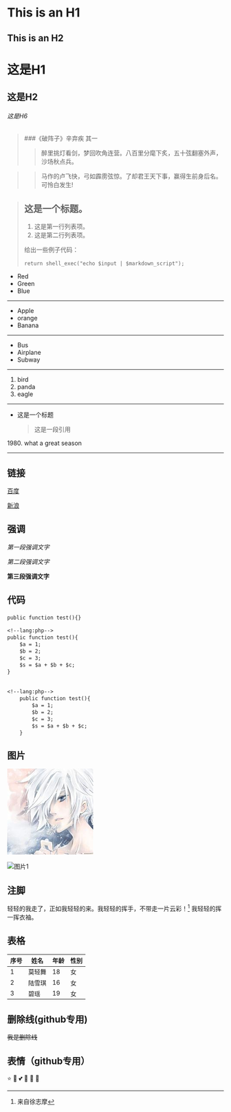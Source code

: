 This is an H1
===
This is an H2
---
# 这是H1

## 这是H2

###### 这是H6

>###《破阵子》辛弃疾 其一
>>醉里挑灯看剑，梦回吹角连营。八百里分麾下炙，五十弦翻塞外声，沙场秋点兵。

>>马作的卢飞快，弓如霹雳弦惊。了却君王天下事，赢得生前身后名。可怜白发生!

> ## 这是一个标题。
> 
> 1.   这是第一行列表项。
> 2.   这是第二行列表项。
> 
> 给出一些例子代码：
> 
>     return shell_exec("echo $input | $markdown_script");


* Red
* Green
* Blue
***
- Apple
- orange
- Banana
***
+ Bus
+ Airplane
+ Subway
***
1. bird
2. panda
3. eagle
***

*   这是一个标题
    >这是一段引用
    
1980\. what a great season

---

链接
-------
[百度](http://www.baidu.com "百度一下，你就知道！")

[新浪][link1]

[link1]: http:/www.sina.com.cn/ "中国最大的门户网站！"


强调
----


*第一段强调文字*   

_第二段强调文字_

**第三段强调文字**

代码
---

`public function test(){}`

	<!--lang:php-->
	public function test(){
	    $a = 1;
		$b = 2;
		$c = 3;
		$s = $a + $b + $c;
	}



```

<!--lang:php-->
	public function test(){
	    $a = 1;
		$b = 2;
		$c = 3;
		$s = $a + $b + $c;
	}

```


图片
------
![图片1](md1.jpg "图片1")

![图片1](https://ss3.bdstatic.com/70cFv8Sh_Q1YnxGkpoWK1HF6hhy/it/u=2439741477,233484936&fm=27&gp=0.jpg "图片1")

注脚
--------

 轻轻的我走了，正如我轻轻的来。我轻轻的挥手，不带走一片云彩！[^1] 我轻轻的挥一挥衣袖。

 [^1]:来自徐志摩



表格
------
 | 序号 | 姓名 | 年龄  | 性别 |
 |----- |-----|------|----- |
 |  1   |莫轻舞|  18  |  女  |
 |  2   |陆雪琪|  16  |  女  |
 |  3   | 碧瑶 |  19  |  女  |

删除线(github专用)
---------------

~~我是删除线~~


表情（github专用）
-----

:star: :sparkling_heart: :two_hearts: :dog: :rabbit: :tiger:








